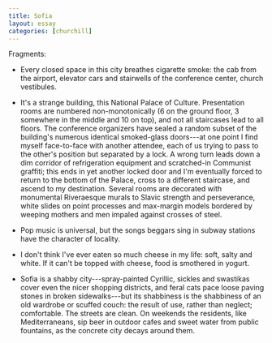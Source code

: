 ```yaml
---
title: Sofia
layout: essay
categories: [churchill]
---
```


Fragments:

- Every closed space in this city breathes cigarette smoke: the cab from the
  airport, elevator cars and stairwells of the conference center, church
  vestibules.

<!-- more -->

- It's a strange building, this National Palace of Culture. Presentation rooms are
  numbered non-monotonically (6 on the ground floor, 3 somewhere in the middle and
  10 on top), and not all staircases lead to all floors. The conference organizers
  have sealed a random subset of the building's numerous identical smoked-glass
  doors---at one point I find myself face-to-face with another attendee, each of
  us trying to pass to the other's position but separated by a lock. A
  wrong turn leads down a dim corridor of refrigeration equipment and
  scratched-in Communist graffiti; this ends in yet another locked door and I'm
  eventually forced to return to the bottom of the Palace, cross to a different
  staircase, and ascend to my destination. Several rooms are decorated with
  monumental Riveraesque murals to Slavic strength and perseverance, white slides
  on point processes and max-margin models bordered by weeping mothers and men
  impaled against crosses of steel.

- Pop music is universal, but the songs beggars sing in subway stations have the
  character of locality.

- I don't think I've ever eaten so much cheese in my life: soft, salty and
  white. If it can't be topped with cheese, food is smothered in yogurt.

- Sofia is a shabby city---spray-painted Cyrillic, sickles and swastikas cover even
  the nicer shopping districts, and feral cats pace loose paving stones in broken
  sidewalks---but its shabbiness is the shabbiness of an old wardrobe or scuffed
  couch: the result of use, rather than neglect; comfortable. The streets are
  clean. On weekends the residents, like Mediterraneans, sip beer in outdoor
  cafes and sweet water from public fountains, as the concrete city decays
  around them.
